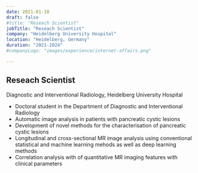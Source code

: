 ```yaml
---
date: 2021-01-10
draft: false
#title: "Reseach Scientist"
jobTitle: "Reseach Scientist"
company: "Heidelberg University Hospital"
location: "Heidelberg, Germany"
duration: "2021-2024"
#companyLogo: "images/experience/internet-affairs.png"

---
```

## Reseach Scientist
Diagnostic and Interventional Radiology, Heidelberg University Hospital
* Doctoral student in the Department of Diagnostic and Interventional Radiology
* Automatic image analysis in patients with pancreatic cystic lesions
* Development of novel methods for the characterisation of pancreatic cystic lesions
* Longitudinal and cross-sectional MR image analysis using conventional statistical and machine learning mehods as well as deep learning methods
* Correlation analysis with of quantitative MR imaging features with clinical parameters